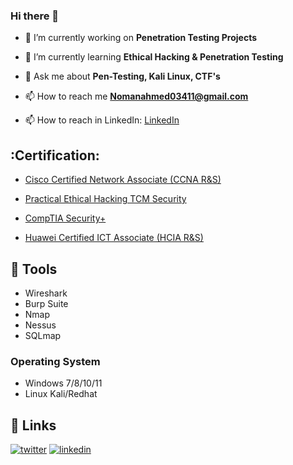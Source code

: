 ### Hi there 👋

- 🔭 I’m currently working on **Penetration Testing Projects**

- 🌱 I’m currently learning **Ethical Hacking & Penetration Testing**

- 💬 Ask me about **Pen-Testing, Kali Linux, CTF's**

- 📫 How to reach me **Nomanahmed03411@gmail.com**

- 📫 How to reach in LinkedIn: [LinkedIn](https://www.linkedin.com/in/noman-ahmed79/)

## :Certification:


- [Cisco Certified Network Associate (CCNA R&S) ](https://drive.google.com/file/d/1ZqF9zWOlh-wBdD-GrqtSadIpZWOYKTOP/view?usp=sharing)

- [Practical Ethical Hacking TCM Security](https://drive.google.com/file/d/1_UUTwpHjVHrEISybi2ZQipqnwlpXq0T_/view?usp=sharing)

- [CompTIA Security+ ](https://drive.google.com/file/d/1w6_-AGTUg4188wUflUtM0KnXk3cripCU/view?usp=sharing)

- [Huawei Certified ICT Associate (HCIA R&S) ](https://drive.google.com/file/d/18X8Ch6njCr1ef5GXqabkAfnhc3ycz75F/view?usp=sharing)

## 🔧 Tools

- Wireshark
- Burp Suite
- Nmap
- Nessus
- SQLmap


### Operating System 
- Windows 7/8/10/11
- Linux Kali/Redhat



## :link: Links

<p align="center">

  <a href="https://twitter.com/nomankashmiri79"><img src="https://img.icons8.com/color/96/000000/twitter-squared.png" alt="twitter"/></a>
  <a href="https://www.linkedin.com/in/noman-ahmed79/"><img src="https://img.icons8.com/color/96/000000/linkedin.png" alt="linkedin"/></a>

</p>
